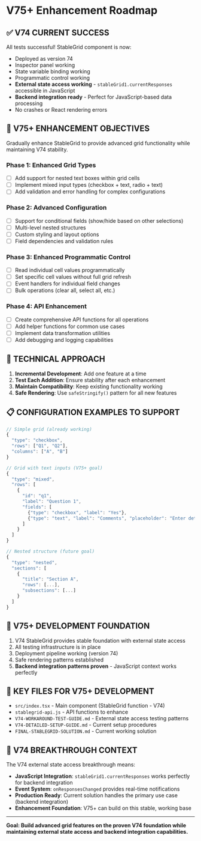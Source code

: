 # V75+ Enhancement Roadmap

## ✅ V74 CURRENT SUCCESS
All tests successful! StableGrid component is now:
- Deployed as version 74
- Inspector panel working
- State variable binding working
- Programmatic control working
- **External state access working** - `stableGrid1.currentResponses` accessible in JavaScript
- **Backend integration ready** - Perfect for JavaScript-based data processing
- No crashes or React rendering errors

## 🎯 V75+ ENHANCEMENT OBJECTIVES
Gradually enhance StableGrid to provide advanced grid functionality while maintaining V74 stability.

### Phase 1: Enhanced Grid Types
- [ ] Add support for nested text boxes within grid cells
- [ ] Implement mixed input types (checkbox + text, radio + text)
- [ ] Add validation and error handling for complex configurations

### Phase 2: Advanced Configuration
- [ ] Support for conditional fields (show/hide based on other selections)
- [ ] Multi-level nested structures
- [ ] Custom styling and layout options
- [ ] Field dependencies and validation rules

### Phase 3: Enhanced Programmatic Control
- [ ] Read individual cell values programmatically
- [ ] Set specific cell values without full grid refresh
- [ ] Event handlers for individual field changes
- [ ] Bulk operations (clear all, select all, etc.)

### Phase 4: API Enhancement
- [ ] Create comprehensive API functions for all operations
- [ ] Add helper functions for common use cases
- [ ] Implement data transformation utilities
- [ ] Add debugging and logging capabilities

## 🔧 TECHNICAL APPROACH
1. **Incremental Development**: Add one feature at a time
2. **Test Each Addition**: Ensure stability after each enhancement
3. **Maintain Compatibility**: Keep existing functionality working
4. **Safe Rendering**: Use `safeStringify()` pattern for all new features

## 📋 CONFIGURATION EXAMPLES TO SUPPORT
```javascript
// Simple grid (already working)
{
  "type": "checkbox",
  "rows": ["Q1", "Q2"],
  "columns": ["A", "B"]
}

// Grid with text inputs (V75+ goal)
{
  "type": "mixed",
  "rows": [
    {
      "id": "q1",
      "label": "Question 1",
      "fields": [
        {"type": "checkbox", "label": "Yes"},
        {"type": "text", "label": "Comments", "placeholder": "Enter details..."}
      ]
    }
  ]
}

// Nested structure (future goal)
{
  "type": "nested",
  "sections": [
    {
      "title": "Section A",
      "rows": [...],
      "subsections": [...]
    }
  ]
}
```

## 🚀 V75+ DEVELOPMENT FOUNDATION
1. V74 StableGrid provides stable foundation with external state access
2. All testing infrastructure is in place
3. Deployment pipeline working (version 74)
4. Safe rendering patterns established
5. **Backend integration patterns proven** - JavaScript context works perfectly

## 📁 KEY FILES FOR V75+ DEVELOPMENT
- `src/index.tsx` - Main component (StableGrid function - V74)
- `stablegrid-api.js` - API functions to enhance
- `V74-WORKAROUND-TEST-GUIDE.md` - External state access testing patterns
- `V74-DETAILED-SETUP-GUIDE.md` - Current setup procedures
- `FINAL-STABLEGRID-SOLUTION.md` - Current working solution

## 🎯 V74 BREAKTHROUGH CONTEXT
The V74 external state access breakthrough means:
- **JavaScript Integration**: `stableGrid1.currentResponses` works perfectly for backend integration
- **Event System**: `onResponsesChanged` provides real-time notifications
- **Production Ready**: Current solution handles the primary use case (backend integration)
- **Enhancement Foundation**: V75+ can build on this stable, working base

---
**Goal: Build advanced grid features on the proven V74 foundation while maintaining external state access and backend integration capabilities.**
